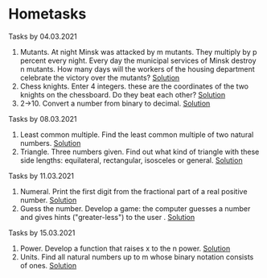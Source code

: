 # Hometasks

Tasks by 04.03.2021
  1. Mutants. At night Minsk was attacked by m mutants. They multiply by p percent every night. Every day the municipal services of Minsk destroy n mutants. How many days will the workers of the housing department celebrate the victory over the mutants? [Solution](https://github.com/Alextwit/dev_incubator/blob/main/mutants.cpp)
  2. Chess knights. Enter 4 integers. these are the coordinates of the two knights on the chessboard. Do they beat each other? [Solution](https://github.com/Alextwit/dev_incubator/blob/main/chess%20knight.cpp)
  3. 2->10. Convert a number from binary to decimal. [Solution](https://github.com/Alextwit/dev_incubator/blob/main/fromBinToDec.cpp)

Tasks by 08.03.2021
  1. Least common multiple. Find the least common multiple of two natural numbers. [Solution](https://github.com/Alextwit/dev_incubator/blob/main/NOK.cpp)
  2. Triangle. Three numbers given. Find out what kind of triangle with these side lengths: equilateral, rectangular, isosceles or general. [Solution](https://github.com/Alextwit/dev_incubator/blob/main/Triangle.cpp)

Tasks by 11.03.2021
  1. Numeral. Print the first digit from the fractional part of a real positive number. [Solution](https://github.com/Alextwit/dev_incubator/blob/main/numeral.cpp)
  2. Guess the number. Develop a game: the computer guesses a number and gives hints ("greater-less") to the user
. [Solution](https://github.com/Alextwit/dev_incubator/blob/main/GuessTheNumber.cpp)

Tasks by 15.03.2021
  1. Power. Develop a function that raises x to the n power. [Solution](https://github.com/Alextwit/dev_incubator/blob/main/NumPowerFunction.cpp)
  2. Units. Find all natural numbers up to m whose binary notation consists of ones. [Solution]()
